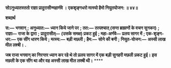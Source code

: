 **सोऽनुध्यातस्ततो राज्ञा प्रादुरासीन्महार्णवे ।** **एकशृङ्गधरो मत्स्यो हैमो नियुतयोजन: ॥ ४४॥** 

**शब्दार्थ** 

**स:—** **भगवान्** **; अनुध्यात:—** **ध्यान किये जाने पर** **; तत:—** **तत्पश्चात् (सन्त ब्राह्मणों के वचन सुनकर)** **; राज्ञा—** **राजा के द्वारा** **;** **प्रादुरासीत्—** **(उसके समक्ष) प्रकट हुई** **; महा-अर्णवे—** **प्रलय सागर में** **; एक-शृङ्ग-धर:—** **एक सींग धारण किये** **; मत्स्य:—** **बड़ी** **मछली** **; हैम:—** **सोने की बनी** **; नियुत-योजन:—** **अस्सी लाख मील लश्बी।** **.** 

**जब राजा भगवान् का निरन्तर ध्यान कर रहे थे तो प्रलय सागर में एक बड़ी सुनहरी मछली** **प्रकट हुई। इस मछली के एक सींग था और वह अस्सी लाख मील लश्बी थी।** **** 